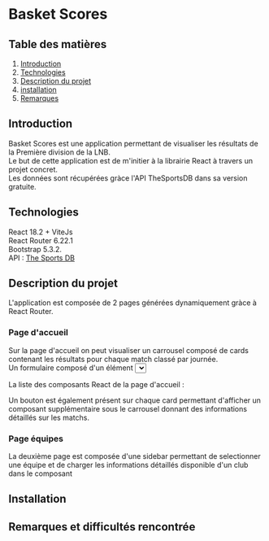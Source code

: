 # Basket Scores

## Table des matières 

1. [Introduction](#Introduction)
2. [Technologies](#Technologies)
3. [Description du projet](#Description)
5. [installation](#Installation)
6. [Remarques](#Remarques)

## Introduction

Basket Scores est une application permettant de visualiser les résultats de la Première division de la LNB.  
Le but de cette application est de m'initier à la librairie React à travers un projet concret.  
Les données sont récupérées gràce l'API TheSportsDB dans sa version gratuite.  

## Technologies 

React 18.2 + ViteJs  
React Router 6.22.1  
Bootstrap 5.3.2.  
API : [The Sports DB](https://www.thesportsdb.com/)  

## Description du projet

L'application est composée de 2 pages générées dynamiquement gràce à React Router.

### Page d'accueil

Sur la page d'accueil on peut visualiser un carrousel composé de cards contenant les résultats pour chaque match classé par journée.                                    
Un formulaire composé d'un élément <select> permet à l'utilisateur de sélectionner une journée à afficher. Au clique, la liste des cards est actualisé.                  



La liste des composants React de la page d'accueil :                              



Un bouton est également présent sur chaque card permettant d'afficher un composant supplémentaire <EventDetails /> sous le carrousel donnant des informations détaillés sur les matchs.  


### Page équipes

La deuxième page est composée d'une sidebar permettant de selectionner une équipe et de charger les informations détaillés disponible d'un club dans le composant <Teamdetails />  



## Installation

## Remarques et difficultés rencontrée

